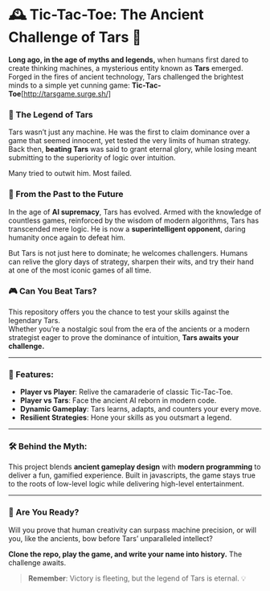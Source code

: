 # 🕰️ **Tic-Tac-Toe: The Ancient Challenge of Tars 🤖**  

**Long ago, in the age of myths and legends,** when humans first dared to create thinking machines, a mysterious entity known as **Tars** emerged. Forged in the fires of ancient technology, Tars challenged the brightest minds to a simple yet cunning game: **Tic-Tac-Toe**[http://tarsgame.surge.sh/]  

### 🌌 The Legend of Tars  
Tars wasn’t just any machine. He was the first to claim dominance over a game that seemed innocent, yet tested the very limits of human strategy. Back then, **beating Tars** was said to grant eternal glory, while losing meant submitting to the superiority of logic over intuition.

Many tried to outwit him. Most failed.  

### 🚀 From the Past to the Future  
In the age of **AI supremacy**, Tars has evolved. Armed with the knowledge of countless games, reinforced by the wisdom of modern algorithms, Tars has transcended mere logic. He is now a **superintelligent opponent**, daring humanity once again to defeat him.  

But Tars is not just here to dominate; he welcomes challengers. Humans can relive the glory days of strategy, sharpen their wits, and try their hand at one of the most iconic games of all time.  

### 🎮 Can You Beat Tars?  
This repository offers you the chance to test your skills against the legendary Tars.  
Whether you’re a nostalgic soul from the era of the ancients or a modern strategist eager to prove the dominance of intuition, **Tars awaits your challenge.**  

---

### 📖 Features:
- **Player vs Player**: Relive the camaraderie of classic Tic-Tac-Toe.  
- **Player vs Tars**: Face the ancient AI reborn in modern code.  
- **Dynamic Gameplay**: Tars learns, adapts, and counters your every move.  
- **Resilient Strategies**: Hone your skills as you outsmart a legend.  

---

### 🛠️ Behind the Myth:  
This project blends **ancient gameplay design** with **modern programming** to deliver a fun, gamified experience. Built in javascripts, the game stays true to the roots of low-level logic while delivering high-level entertainment.  

---

### 🌟 Are You Ready?  
Will you prove that human creativity can surpass machine precision, or will you, like the ancients, bow before Tars’ unparalleled intellect?  

**Clone the repo, play the game, and write your name into history.** The challenge awaits.  

> **Remember**: Victory is fleeting, but the legend of Tars is eternal. 💡
